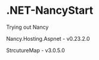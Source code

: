 .NET-NancyStart
===============

Trying out Nancy

Nancy.Hosting.Aspnet - v0.23.2.0

StrcutureMap - v3.0.5.0

